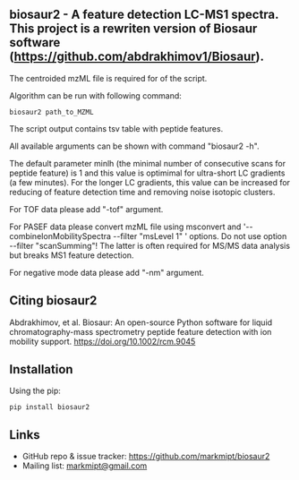 biosaur2 - A feature detection LC-MS1 spectra. This project is a rewriten version of Biosaur software (https://github.com/abdrakhimov1/Biosaur).
-----------------------------------------------------------------------

The centroided mzML file is required for of the script.

Algorithm can be run with following command:

    biosaur2 path_to_MZML

The script output contains tsv table with peptide features.

All available arguments can be shown with command "biosaur2 -h".

The default parameter minlh (the minimal number of consecutive scans for peptide feature) is 1 and this value is optimimal for ultra-short LC gradients (a few minutes). For the longer LC gradients, this value can be increased for reducing of feature detection time and removing noise isotopic clusters.

For TOF data please add "-tof" argument.

For PASEF data please convert mzML file using msconvert and '--combineIonMobilitySpectra --filter "msLevel 1" ' options. Do not use option --filter "scanSumming"! The latter is often required for MS/MS data analysis but breaks MS1 feature detection. 

For negative mode data please add "-nm" argument.

Citing biosaur2
-------------------
Abdrakhimov, et al. Biosaur: An open-source Python software for liquid chromatography-mass spectrometry peptide feature detection with ion mobility support. https://doi.org/10.1002/rcm.9045

Installation
-------------
Using the pip:

    pip install biosaur2
    

Links
-----

- GitHub repo & issue tracker: https://github.com/markmipt/biosaur2
- Mailing list: markmipt@gmail.com
